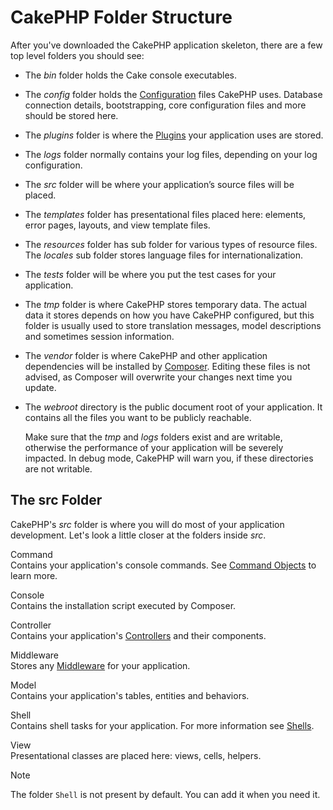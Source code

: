 # CakePHP Folder Structure

After you've downloaded the CakePHP application skeleton, there are a few top
level folders you should see:

- The *bin* folder holds the Cake console executables.

- The *config* folder holds the [Configuration](../development/configuration.md) files
  CakePHP uses. Database connection details, bootstrapping, core configuration files
  and more should be stored here.

- The *plugins* folder is where the [Plugins](../plugins.md) your application uses are stored.

- The *logs* folder normally contains your log files, depending on your log
  configuration.

- The *src* folder will be where your application’s source files will be placed.

- The *templates* folder has presentational files placed here:
  elements, error pages, layouts, and view template files.

- The *resources* folder has sub folder for various types of resource files.
  The *locales* sub folder stores language files for internationalization.

- The *tests* folder will be where you put the test cases for your application.

- The *tmp* folder is where CakePHP stores temporary data. The actual data it
  stores depends on how you have CakePHP configured, but this folder
  is usually used to store translation messages, model descriptions and sometimes
  session information.

- The *vendor* folder is where CakePHP and other application dependencies will
  be installed by [Composer](https://getcomposer.org). Editing these files is not
  advised, as Composer will overwrite your changes next time you update.

- The *webroot* directory is the public document root of your application. It
  contains all the files you want to be publicly reachable.

  Make sure that the *tmp* and *logs* folders exist and are writable,
  otherwise the performance of your application will be severely
  impacted. In debug mode, CakePHP will warn you, if these directories are not
  writable.

## The src Folder

CakePHP's *src* folder is where you will do most of your application
development. Let's look a little closer at the folders inside
*src*.

Command  
Contains your application's console commands. See
[Command Objects](../console-commands/commands.md) to learn more.

Console  
Contains the installation script executed by Composer.

Controller  
Contains your application's [Controllers](../controllers.md) and their components.

Middleware  
Stores any [Middleware](../controllers/middleware.md) for your application.

Model  
Contains your application's tables, entities and behaviors.

Shell  
Contains shell tasks for your application.
For more information see [Shells](../console-commands/shells.md).

View  
Presentational classes are placed here: views, cells, helpers.

> [!NOTE]
> The folder `Shell` is not present by default.
> You can add it when you need it.
